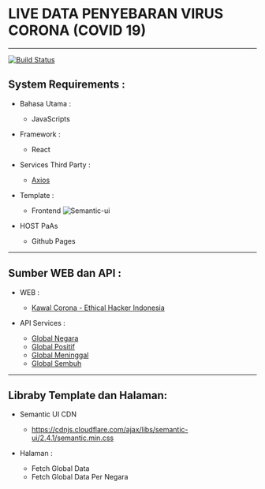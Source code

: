 # LIVE DATA PENYEBARAN VIRUS CORONA (COVID 19)
----------------------------------------------------------------------------------

[![Build Status](https://travis-ci.com/Ekhel/kawal-corona.svg?branch=master)](https://travis-ci.com/Ekhel/kawal-corona)

## System Requirements :
* Bahasa Utama :
  - JavaScripts

* Framework :
  - React

* Services Third Party :
  - [Axios](https://github.com/axios/axios)

* Template :
  - Frontend ![Semantic-ui](https://semantic-ui.com)

* HOST PaAs
  - Github Pages

------------------------------------------------------------------------

## Sumber WEB dan API :

* WEB :
  - [Kawal Corona - Ethical Hacker Indonesia](https://kawalcorona.com)

* API Services :
  - [Global Negara](https://api.kawalcorona.com/)
  - [Global Positif](https://api.kawalcorona.com/positif)
  - [Global Meninggal](https://api.kawalcorona.com/meniggal)
  - [Global Sembuh](https://api.kawalcorona.com/sembuh)

-------------------------------------------------------------------------

## Libraby Template dan Halaman:
* Semantic UI CDN
  - https://cdnjs.cloudflare.com/ajax/libs/semantic-ui/2.4.1/semantic.min.css

* Halaman :
  - Fetch Global Data
  - Fetch Global Data Per Negara


